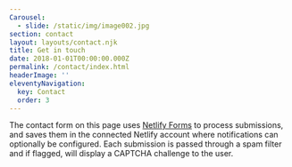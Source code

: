 ```yaml
---
Carousel:
  - slide: /static/img/image002.jpg
section: contact
layout: layouts/contact.njk
title: Get in touch
date: 2018-01-01T00:00:00.000Z
permalink: /contact/index.html
headerImage: ''
eleventyNavigation:
  key: Contact
  order: 3
---
```

The contact form on this page uses
[Netlify Forms](https://www.netlify.com/docs/form-handling/) to process
submissions, and saves them in the connected Netlify account where
notifications can optionally be configured. Each submission is passed through a
spam filter and if flagged, will display a CAPTCHA challenge to the user.
